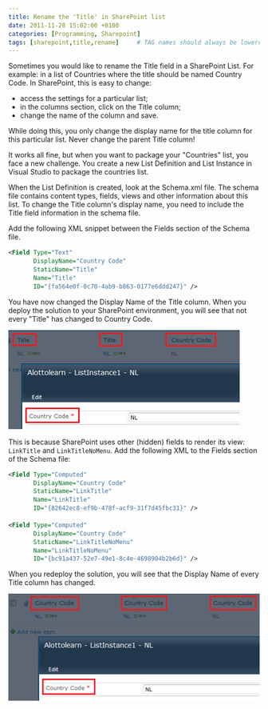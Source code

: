 ```yaml
---
title: Rename the 'Title' in SharePoint list
date: 2011-11-28 15:02:00 +0100
categories: [Programming, Sharepoint]
tags: [sharepoint,title,rename]     # TAG names should always be lowercase
---
```

Sometimes you would like to rename the Title field in a SharePoint List. For example: in a list of Countries where the title should be named Country Code. In SharePoint, this is easy to change:

- access the settings for a particular list;
- in the columns section, click on the Title column;
- change the name of the column and save.

While doing this, you only change the display name for the title column for this particular list. Never change the parent Title column!

It works all fine, but when you want to package your "Countries" list, you face a new challenge. You create a new List Definition and List Instance in Visual Studio to package the countries list.

When the List Definition is created, look at the Schema.xml file. The schema file contains content types, fields, views and other information about this list. To change the Title column's display name, you need to include the Title field information in the schema file.

Add the following XML snippet between the Fields section of the Schema file.

```xml
<Field Type="Text" 
       DisplayName="Country Code"
       StaticName="Title"
       Name="Title"
       ID="{fa564e0f-0c70-4ab9-b863-0177e6ddd247}" />
```

You have now changed the Display Name of the Title column. When you deploy the solution to your SharePoint environment, you will see that not every "Title" has changed to Country Code.

![ListInstance](/assets/img/2012/list-instance.png)

This is because SharePoint uses other (hidden) fields to render its view: `LinkTitle` and `LinkTitleNoMenu`. Add the following XML to the Fields section of the Schema file:

```xml
<Field Type="Computed" 
       DisplayName="Country Code"
       StaticName="LinkTitle" 
       Name="LinkTitle" 
       ID="{82642ec8-ef9b-478f-acf9-31f7d45fbc31}" />

<Field Type="Computed"
       DisplayName="Country Code" 
       StaticName="LinkTitleNoMenu" 
       Name="LinkTitleNoMenu" 
       ID="{bc91a437-52e7-49e1-8c4e-4698904b2b6d}" />
```

When you redeploy the solution, you will see that the Display Name of every Title column has changed.

![ListInstance](/assets/img/2012/list-instance-correct.png)
